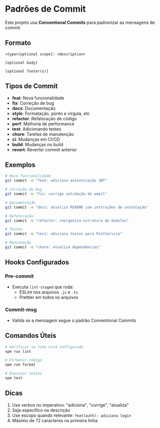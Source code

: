 # Padrões de Commit

Este projeto usa **Conventional Commits** para padronizar as mensagens de commit.

## Formato

```
<type>[optional scope]: <description>

[optional body]

[optional footer(s)]
```

## Tipos de Commit

- **feat**: Nova funcionalidade
- **fix**: Correção de bug
- **docs**: Documentação
- **style**: Formatação, ponto e vírgula, etc
- **refactor**: Refatoração de código
- **perf**: Melhoria de performance
- **test**: Adicionando testes
- **chore**: Tarefas de manutenção
- **ci**: Mudanças em CI/CD
- **build**: Mudanças no build
- **revert**: Reverter commit anterior

## Exemplos

```bash
# Nova funcionalidade
git commit -m "feat: adiciona autenticação JWT"

# Correção de bug
git commit -m "fix: corrige validação de email"

# Documentação
git commit -m "docs: atualiza README com instruções de instalação"

# Refatoração
git commit -m "refactor: reorganiza estrutura de módulos"

# Testes
git commit -m "test: adiciona testes para PostService"

# Manutenção
git commit -m "chore: atualiza dependências"
```

## Hooks Configurados

### Pre-commit

- Executa `lint-staged` que roda:
  - ESLint nos arquivos `.js` e `.ts`
  - Prettier em todos os arquivos

### Commit-msg

- Valida se a mensagem segue o padrão Conventional Commits

## Comandos Úteis

```bash
# Verificar se tudo está configurado
npm run lint

# Formatar código
npm run format

# Executar testes
npm test
```

## Dicas

1. Use verbos no imperativo: "adiciona", "corrige", "atualiza"
2. Seja específico na descrição
3. Use escopo quando relevante: `feat(auth): adiciona login`
4. Máximo de 72 caracteres na primeira linha
